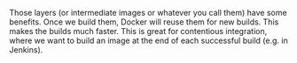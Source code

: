 Those layers (or intermediate images or whatever you call them) have some benefits. Once we build them, Docker will reuse them for new builds. This makes the builds much faster. This is great for contentious integration, where we want to build an image at the end of each successful build (e.g. in Jenkins).
